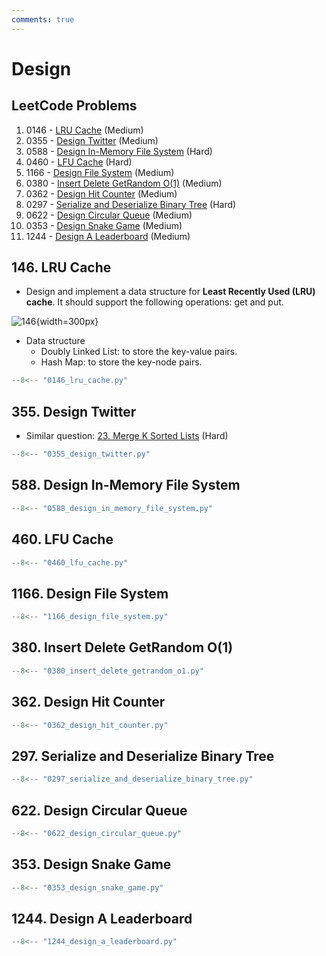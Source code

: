 ```yaml
---
comments: true
---
```


# Design

## LeetCode Problems

1. 0146 - [LRU Cache](https://leetcode.com/problems/lru-cache/) (Medium)
2. 0355 - [Design Twitter](https://leetcode.com/problems/design-twitter/) (Medium)
3. 0588 - [Design In-Memory File System](https://leetcode.com/problems/design-in-memory-file-system/) (Hard)
4. 0460 - [LFU Cache](https://leetcode.com/problems/lfu-cache/) (Hard)
5. 1166 - [Design File System](https://leetcode.com/problems/design-an-in-memory-file-system/) (Medium)
6. 0380 - [Insert Delete GetRandom O(1)](https://leetcode.com/problems/insert-delete-getrandom-o1/) (Medium)
7. 0362 - [Design Hit Counter](https://leetcode.com/problems/design-hit-counter/) (Medium)
8. 0297 - [Serialize and Deserialize Binary Tree](https://leetcode.com/problems/serialize-and-deserialize-binary-tree/) (Hard)
9. 0622 - [Design Circular Queue](https://leetcode.com/problems/design-circular-queue/) (Medium)
10. 0353 - [Design Snake Game](https://leetcode.com/problems/design-snake-game/) (Medium)
11. 1244 - [Design A Leaderboard](https://leetcode.com/problems/design-a-leaderboard/) (Medium)

## 146. LRU Cache

-   Design and implement a data structure for **Least Recently Used (LRU) cache**. It should support the following operations: get and put.

![146](https://miro.medium.com/v2/resize:fit:650/0*fOwBd3z0XtHh7WN1.png){width=300px}

-   Data structure
    -   Doubly Linked List: to store the key-value pairs.
    -   Hash Map: to store the key-node pairs.

```python
--8<-- "0146_lru_cache.py"
```

## 355. Design Twitter

-   Similar question: [23. Merge K Sorted Lists](https://leetcode.com/problems/merge-k-sorted-lists/) (Hard)

```python
--8<-- "0355_design_twitter.py"
```

## 588. Design In-Memory File System

```python
--8<-- "0588_design_in_memory_file_system.py"
```

## 460. LFU Cache

```python
--8<-- "0460_lfu_cache.py"
```

## 1166. Design File System

```python
--8<-- "1166_design_file_system.py"
```

## 380. Insert Delete GetRandom O(1)

```python
--8<-- "0380_insert_delete_getrandom_o1.py"
```

## 362. Design Hit Counter

```python
--8<-- "0362_design_hit_counter.py"
```

## 297. Serialize and Deserialize Binary Tree

```python
--8<-- "0297_serialize_and_deserialize_binary_tree.py"
```

## 622. Design Circular Queue

```python
--8<-- "0622_design_circular_queue.py"
```

## 353. Design Snake Game

```python
--8<-- "0353_design_snake_game.py"
```

## 1244. Design A Leaderboard

```python
--8<-- "1244_design_a_leaderboard.py"
```
